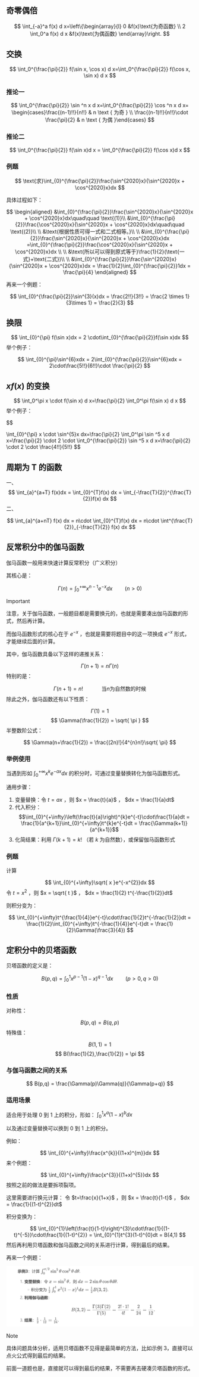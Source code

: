 ## 奇零偶倍
$$
\int_{-a}^a f(x) d x=\left\{\begin{array}{l}
0  &f(x)\text{为奇函数} \\ 
2 \int_0^a f(x) d x &f(x)\text{为偶函数}
\end{array}\right.
$$
## 交换
$$
\int_0^{\frac{\pi}{2}} f(\sin x, \cos x) d x=\int_0^{\frac{\pi}{2}} f(\cos x, \sin x) d x
$$
### 推论一

$$
\int_0^{\frac{\pi}{2}} \sin ^n x d x=\int_0^{\frac{\pi}{2}} \cos ^n x d x= \begin{cases}\frac{(n-1)!!}{n!!} & n \text { 为奇 } \\ \frac{(n-1)!!}{n!!}\cdot \frac{\pi}{2} & n \text { 为偶 }\end{cases}
$$
### 推论二

$$
\int_0^{\frac{\pi}{2}} f(\sin x)d x = \int_0^{\frac{\pi}{2}} f(\cos x)d x
$$
### 例题

$$
\text{求}\int_{0}^{\frac{\pi}{2}}\frac{\sin^{2020}x}{\sin^{2020}x + \cos^{2020}x}dx
$$

具体过程如下：

$$
\begin{aligned}
&\int_{0}^{\frac{\pi}{2}}\frac{\sin^{2020}x}{\sin^{2020}x + \cos^{2020}x}dx\quad\quad \text{(1)}\\
&\int_{0}^{\frac{\pi}{2}}\frac{\cos^{2020}x}{\sin^{2020}x + \cos^{2020}x}dx\quad\quad \text{(2)}\\ \\
&\text{根据性质可得一式和二式相等。}\\ \\ 
&\int_{0}^{\frac{\pi}{2}}\frac{\sin^{2020}x}{\sin^{2020}x + \cos^{2020}x}dx =\int_{0}^{\frac{\pi}{2}}\frac{\cos^{2020}x}{\sin^{2020}x + \cos^{2020}x}dx \\
\\
&\text{所以可以得到原式等于}\frac{1}{2}(\text{一式}+\text{二式})\\
\\
&\int_{0}^{\frac{\pi}{2}}\frac{\sin^{2020}x}{\sin^{2020}x + \cos^{2020}x}dx = \frac{1}{2}\int_{0}^{\frac{\pi}{2}}1dx = \frac{\pi}{4}
\end{aligned}
$$

再来一个例题：

$$
\int_{0}^{\frac{\pi}{2}}\sin^{3}(x)dx = \frac{2!!}{3!!} = \frac{2 \times 1}{3\times 1} = \frac{2}{3}
$$
## 换限

$$
\int_{0}^{\pi} f(\sin x)dx = 2 \cdot\int_{0}^{\frac{\pi}{2}}f(\sin x)dx
$$
举个例子：

$$
\int_{0}^{\pi}\sin^{6}xdx = 2\int_{0}^{\frac{\pi}{2}}\sin^{6}xdx = 2\cdot\frac{5!!}{6!!}\cdot \frac{\pi}{2}
$$
## $xf(x)$ 的变换

$$
\int_0^\pi x \cdot f(\sin x) d x=\frac{\pi}{2} \int_0^\pi f(\sin x) d x
$$
举个例子：

$$

\int_{0}^{\pi} x \cdot \sin^{5}x dx=\frac{\pi}{2} \int_0^\pi \sin ^5 x d x=\frac{\pi}{2} \cdot 2 \cdot \int_0^{\frac{\pi}{2}} \sin ^5 x d x=\frac{\pi}{2} \cdot 2 \cdot \frac{4!!}{5!!}
$$

## 周期为 T 的函数

一、
$$
\int_{a}^{a+T} f(x)dx = \int_{0}^{T}f(x) dx  = \int_{-\frac{T}{2}}^{\frac{T}{2}}f(x) dx
$$
二、

$$
\int_{a}^{a+nT} f(x) dx = n\cdot \int_{0}^{T}f(x) dx = n\cdot \int^{\frac{T}{2}}_{-\frac{T}{2}} f(x) dx 
$$
## 反常积分中的伽马函数

伽马函数一般用来快速计算反常积分（广义积分）

其核心是：

$$
\Gamma(n) = \int_{0}^{+\infty}x^{n-1}e^{-x}dx \quad\quad (n>0)
$$
> [!important]
> 注意，关于伽马函数，一般题目都是需要换元的，也就是需要凑出伽马函数的形式，然后再计算。
> 
> 而伽马函数形式的核心在于 $e^{-x}$ ，也就是需要将题目中的这一项换成 $e^{-x}$ 形式，才能继续后面的计算。

其中，伽马函数具备以下这样的递推关系：

$$
\Gamma(n+1) = n\Gamma(n)
$$
特别的是：

$$
\Gamma(n+1) = n! \quad \quad \quad\text{当}n\text{为自然数的时候}
$$
除此之外，伽马函数还有以下性质：

$$
\Gamma(1) = 1
$$
$$
\Gamma(\frac{1}{2}) = \sqrt{ \pi }
$$
半整数阶公式：

$$
\Gamma(n+\frac{1}{2}) = \frac{(2n)!}{4^{n}n!}\sqrt{ \pi}
$$
### 举例使用

当遇到形如 $\int_{0}^{+\infty}x^{k}e^{-ax}dx$ 的积分时，可通过变量替换转化为伽马函数形式。

通用步骤：

1. 变量替换：令 $t= ax$ ，则 $x = \frac{t}{a}$ ， $dx = \frac{1}{a}dt$
2. 代入积分：
   $$\int_{0}^{+\infty}\left(\frac{t}{a}\right)^{k}e^{-t}\cdot\frac{1}{a}dt = \frac{1}{a^{k+1}}\int_{0}^{+\infty}t^{k}e^{-t}dt = \frac{\Gamma(k+1)}{a^{k+1}}$$
3. 化简结果：利用 $\Gamma(k+1) = k!$ （若 $k$ 为自然数），或保留伽马函数形式


### 例题

计算

$$
\int_{0}^{+\infty}\sqrt{ x }e^{-x^{2}}dx
$$
令 $t = x^{2}$ ，则 $x = \sqrt{ t }$ ， $dx = \frac{1}{2} t^{-\frac{1}{2}}dt$

则积分变为：

$$
\int_{0}^{+\infty}t^{\frac{1}{4}}e^{-t}\cdot\frac{1}{2}t^{-\frac{1}{2}}dt = \frac{1}{2}\int_{0}^{+\infty}t^{-\frac{1}{4}}e^{-t}dt = \frac{1}{2}\Gamma(\frac{3}{4})
$$
## 定积分中的贝塔函数

贝塔函数的定义是：

$$
B(p,q) = \int_{0}^{1}x^{p-1}(1-x)^{q-1}dx\quad\quad(p>0,q>0)
$$
### 性质

对称性：

$$
B(p,q) = B({q,p})
$$
特殊值：

$$
B(1,1) = 1
$$
$$
B(\frac{1}{2},\frac{1}{2}) = \pi
$$
### 与伽马函数之间的关系

$$
B(p,q) = \frac{\Gamma(p)\Gamma(q)}{\Gamma(p+q)}
$$

### 适用场景

适合用于处理 $0$ 到 $1$ 上的积分，形如： $\int_{0}^{1}x^{a}(1-x)^{b}dx$

以及通过变量替换可以换到 $0$ 到 $1$ 上的积分。

例如：

$$
\int_{0}^{+\infty}\frac{x^{k}}{(1+x)^{m}}dx
$$
来个例题：

$$
\int_{0}^{+\infty}\frac{x^{3}}{(1+x)^{5}}dx
$$
按照之前的做法是要拆项裂项。

这里需要进行换元计算： 令 $t=\frac{x}{1+x}$ ，则 $x = \frac{t}{1-t}$ ， $dx = \frac{1}{(1-t)^{2}}dt$ 

积分变换为：

$$
\int_{0}^{1}\left(\frac{t}{1-t}\right)^{3}\cdot\frac{1}{(1-t)^{-5}}\cdot\frac{1}{(1-t)^{2}} = \int_{0}^{1}t^{3}(1-t)^{0}dt = B(4,1)
$$
然后再利用贝塔函数和伽马函数之间的关系进行计算，得到最后的结果。

再来一个例题：

![](../imgs/Pasted%20image%2020250228155001.png)

> [!note]
> 具体问题具体分析，适用贝塔函数不见得是最简单的方法，比如示例 3，直接可以点火公式得到最后的结果。
> 
> 前面一道题也是，直接就可以得到最后的结果，不需要再去硬凑贝塔函数的形式。

